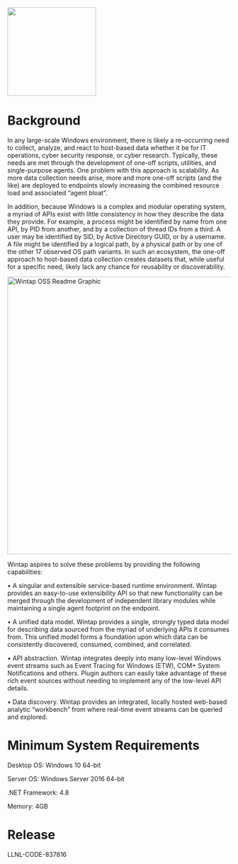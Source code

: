 <img width="200" src="https://user-images.githubusercontent.com/50601643/218871643-2d3af433-0923-4786-b5e5-24c6a72e803e.png">


# Background
In any large-scale Windows environment, there is likely a re-occurring need to collect, analyze, and react to host-based data whether it be for IT operations, cyber security response, or cyber research.  Typically, these needs are met through the development of one-off scripts, utilities, and single-purpose agents.  One problem with this approach is scalability.  As more data collection needs arise, more and more one-off scripts (and the like) are deployed to endpoints slowly increasing the combined resource load and associated “agent bloat”.  

In addition, because Windows is a complex and modular operating system, a myriad of APIs exist with little consistency in how they describe the data they provide.   For example, a process might be identified by name from one API, by PID from another, and by a collection of thread IDs from a third.  A user may be identified by SID, by Active Directory GUID, or by a username.  A file might be identified by a logical path, by a physical path or by one of the other 17 observed OS path variants.  In such an ecosystem, the one-off approach to host-based data collection creates datasets that, while useful for a specific need, likely lack any chance for reusability or discoverability. 

<img width="628" alt="Wintap OSS Readme Graphic" src="https://user-images.githubusercontent.com/50601643/180505875-ff160e04-e0f0-4172-a9a6-d40d92e869c6.PNG">

Wintap aspires to solve these problems by providing the following capabilities:

•	A singular and extensible service-based runtime environment.  Wintap provides an easy-to-use extensibility API so that new functionality can be merged through the development of independent library modules while maintaining a single agent footprint on the endpoint.

•	A unified data model.  Wintap provides a single, strongly typed data model for describing data sourced from the myriad of underlying APIs it consumes from.  This unified model forms a foundation upon which data can be consistently discovered, consumed, combined, and correlated.

•	API abstraction. Wintap integrates deeply into many low-level Windows event streams such as Event Tracing for Windows (ETW), COM+ System Notifications and others.  Plugin authors can easily take advantage of these rich event sources without needing to implement any of the low-level API details.

•	Data discovery.  Wintap provides an integrated, locally hosted web-based analytic “workbench” from where real-time event streams can be queried and explored. 

# Minimum System Requirements
Desktop OS:  Windows 10 64-bit

Server OS: Windows Server 2016 64-bit

.NET Framework: 4.8

Memory: 4GB


# Release
LLNL-CODE-837816
